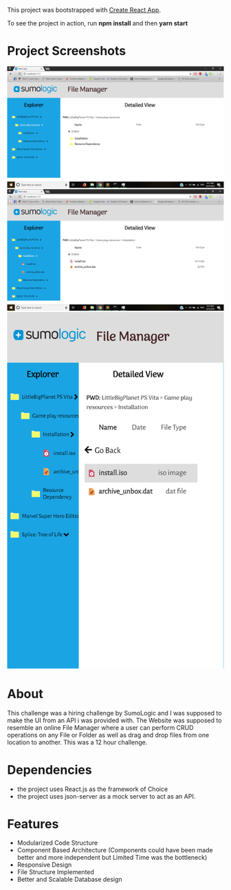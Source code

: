 This project was bootstrapped with [Create React App](https://github.com/facebookincubator/create-react-app).

To see the project in action, run **npm install** and then **yarn start**
# Project Screenshots
![Screenshot PC 1](/screenshots/PC1.png "As seen on chrome on a 15' Laptop")
![Screenshot PC 2](/screenshots/PC2.png "As seen on chrome on a 15' Laptop")
![Screenshot Mobile](/screenshots/Mobile.png "As seen on a Pixel 2")

# About
This challenge was a hiring challenge by SumoLogic and I was supposed to make the UI from an API i was provided with. The Website was supposed to resemble an online File Manager where a user can perform CRUD operations on any File or Folder as well as drag and drop files from one location to another. This was a 12 hour challenge.

# Dependencies
 - the project uses React.js as the framework of Choice
 - the project uses json-server as a mock server to act as an API.

# Features
 - Modularized Code Structure
 - Component Based Architecture (Components could have been made better and more independent but Limited Time was the bottleneck)
 - Responsive Design
 - File Structure Implemented
 - Better and Scalable Database design